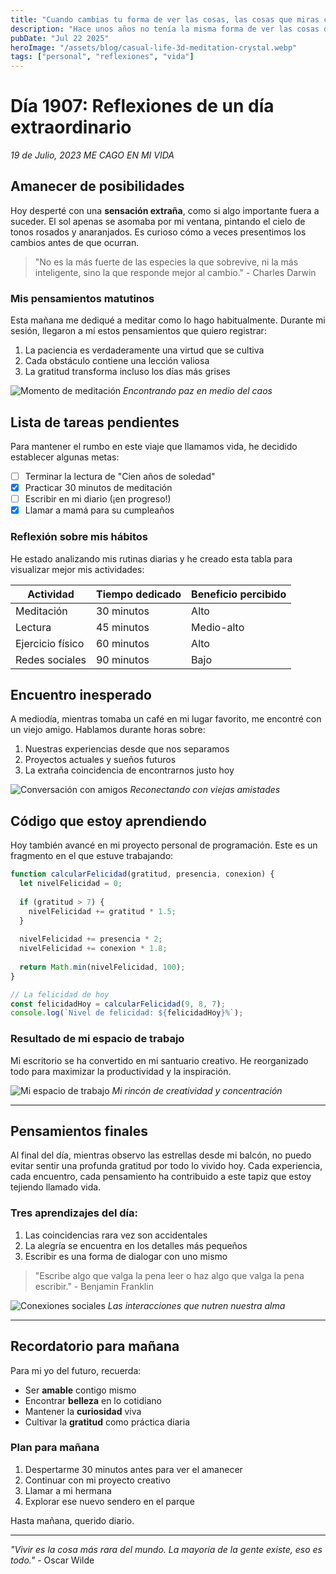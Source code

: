 ```yaml
---
title: "Cuando cambias tu forma de ver las cosas, las cosas que miras cambian. -Wayne Dyer."
description: "Hace unos años no tenía la misma forma de ver las cosas que ahora. Últimamente estoy aprendiendo mucho acerca de la vida, las personas y su manera de comportarse. Hay comportamientos que me cuesta entender y aceptar, pero cada vez tengo más claro a quién quiero en mi vida. Me hace ser más selectiva y eso me hace sentir más feliz, ya que siento que es un gran respeto hacia mí misma. "
pubDate: "Jul 22 2025"
heroImage: "/assets/blog/casual-life-3d-meditation-crystal.webp"
tags: ["personal", "reflexiones", "vida"]
---
```


# Día 1907: Reflexiones de un día extraordinario

*19 de Julio, 2023*
*ME CAGO EN MI VIDA*

## Amanecer de posibilidades

Hoy desperté con una **sensación extraña**, como si algo importante fuera a suceder. El sol apenas se asomaba por mi ventana, pintando el cielo de tonos rosados y anaranjados. Es curioso cómo a veces presentimos los cambios antes de que ocurran.

> "No es la más fuerte de las especies la que sobrevive, ni la más inteligente, sino la que responde mejor al cambio." - Charles Darwin

### Mis pensamientos matutinos

Esta mañana me dediqué a meditar como lo hago habitualmente. Durante mi sesión, llegaron a mí estos pensamientos que quiero registrar:

1. La paciencia es verdaderamente una virtud que se cultiva
2. Cada obstáculo contiene una lección valiosa
3. La gratitud transforma incluso los días más grises

![Momento de meditación](/assets/blog/casual-life-3d-meditation-crystal.webp)
*Encontrando paz en medio del caos*

## Lista de tareas pendientes

Para mantener el rumbo en este viaje que llamamos vida, he decidido establecer algunas metas:

- [ ] Terminar la lectura de "Cien años de soledad"
- [x] Practicar 30 minutos de meditación
- [ ] Escribir en mi diario (¡en progreso!)
- [x] Llamar a mamá para su cumpleaños

### Reflexión sobre mis hábitos

He estado analizando mis rutinas diarias y he creado esta tabla para visualizar mejor mis actividades:

| Actividad        | Tiempo dedicado | Beneficio percibido |
|------------------|-----------------|---------------------|
| Meditación       | 30 minutos      | Alto                |
| Lectura          | 45 minutos      | Medio-alto          |
| Ejercicio físico | 60 minutos      | Alto                |
| Redes sociales   | 90 minutos      | Bajo                |

## Encuentro inesperado

A mediodía, mientras tomaba un café en mi lugar favorito, me encontré con un viejo amigo. Hablamos durante horas sobre:

1. Nuestras experiencias desde que nos separamos
2. Proyectos actuales y sueños futuros
3. La extraña coincidencia de encontrarnos justo hoy

![Conversación con amigos](/assets/blog/casual-life-3d-girl-boy-poses.webp)
*Reconectando con viejas amistades*

## Código que estoy aprendiendo

Hoy también avancé en mi proyecto personal de programación. Este es un fragmento en el que estuve trabajando:

```javascript
function calcularFelicidad(gratitud, presencia, conexion) {
  let nivelFelicidad = 0;
  
  if (gratitud > 7) {
    nivelFelicidad += gratitud * 1.5;
  }
  
  nivelFelicidad += presencia * 2;
  nivelFelicidad += conexion * 1.8;
  
  return Math.min(nivelFelicidad, 100);
}

// La felicidad de hoy
const felicidadHoy = calcularFelicidad(9, 8, 7);
console.log(`Nivel de felicidad: ${felicidadHoy}%`);
```

### Resultado de mi espacio de trabajo

Mi escritorio se ha convertido en mi santuario creativo. He reorganizado todo para maximizar la productividad y la inspiración.

![Mi espacio de trabajo](/assets/blog/casual-life-3d-workspace.webp)
*Mi rincón de creatividad y concentración*

---

## Pensamientos finales

Al final del día, mientras observo las estrellas desde mi balcón, no puedo evitar sentir una profunda gratitud por todo lo vivido hoy. Cada experiencia, cada encuentro, cada pensamiento ha contribuido a este tapiz que estoy tejiendo llamado vida.

### Tres aprendizajes del día:

1. Las coincidencias rara vez son accidentales
2. La alegría se encuentra en los detalles más pequeños
3. Escribir es una forma de dialogar con uno mismo

> "Escribe algo que valga la pena leer o haz algo que valga la pena escribir." - Benjamin Franklin

![Conexiones sociales](/assets/blog/casual-life-3d-likes.webp)
*Las interacciones que nutren nuestra alma*

***

## Recordatorio para mañana

Para mi yo del futuro, recuerda:

* Ser **amable** contigo mismo
* Encontrar **belleza** en lo cotidiano
* Mantener la **curiosidad** viva
* Cultivar la **gratitud** como práctica diaria

### Plan para mañana

1. Despertarme 30 minutos antes para ver el amanecer
2. Continuar con mi proyecto creativo
3. Llamar a mi hermana
4. Explorar ese nuevo sendero en el parque

Hasta mañana, querido diario.

---

*"Vivir es la cosa más rara del mundo. La mayoría de la gente existe, eso es todo."* - Oscar Wilde
